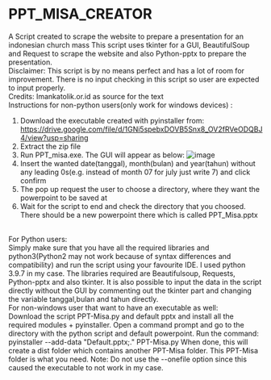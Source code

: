 # PPT_MISA_CREATOR

A Script created to scrape the website to prepare a presentation for an indonesian church mass
This script uses tkinter for a GUI, BeautifulSoup and Request to scrape the website and also Python-pptx to prepare the presentation.
<br />
Disclaimer: This script is by no means perfect and has a lot of room for improvement. There is no input checking in this script so user are expected to input properly. <br />
Credits: Imankatolik.or.id as source for the text
<br />
Instructions for non-python users(only work for windows devices) : <br />
1. Download the executable created with pyinstaller from:
https://drive.google.com/file/d/1GNi5spebxDOVB5Snx8_OV2fRVeODQBJ4/view?usp=sharing
2. Extract the zip file
3. Run PPT_misa.exe. The GUI will appear as below:
![image](https://user-images.githubusercontent.com/86009873/168170184-5de7f6df-7dfb-46e7-928a-b552b4c35cdb.png)
4. Insert the wanted date(tanggal), month(bulan) and year(tahun) without any leading 0s(e.g. instead of month 07 for july just write 7) and click confirm
5. The pop up request the user to choose a directory, where they want the powerpoint to be saved at
6. Wait for the script to end and check the directory that you choosed. There should be a new powerpoint there which is called PPT_Misa.pptx
<br />
For Python users: <br />
Simply make sure that you have all the required libraries and python3(Python2 may not work because of syntax differences and compatibility) and run the script using your favourite IDE. 
I used python 3.9.7 in my case. The libraries required are Beautifulsoup, Requests, Python-pptx and also tkinter.
It is also possible to input the data in the script directly without the GUI by commenting out the tkinter part and changing the variable tanggal,bulan and tahun directly.
<br />
For non-windows user that want to have an executable as well: <br />
Download the script PPT-Misa.py and default pptx and install all the required modules + pyinstaller.
Open a command prompt and go to the directory with the python script and default powerpoint. Run the command:
pyinstaller --add-data "Default.pptx;." PPT-Misa.py
When done, this will create a dist folder which contains another PPT-Misa folder. This PPT-Misa folder is what you need.
Note: Do not use the --onefile option since this caused the executable to not work in my case.
